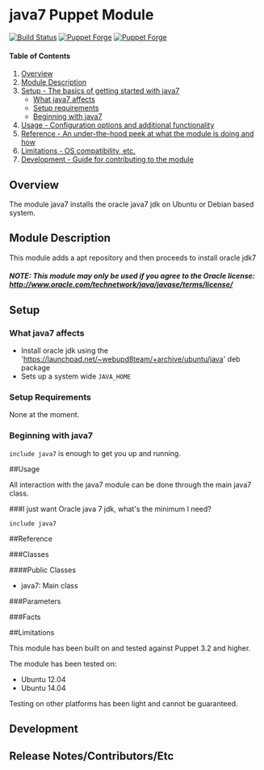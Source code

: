 # java7 Puppet Module

[![Build Status](https://travis-ci.org/Spantree/puppet-java7.svg?branch=master)](https://travis-ci.org/Spantree/puppet-java7)
[![Puppet Forge](https://img.shields.io/puppetforge/v/spantree/java7.svg)](https://forge.puppetlabs.com/spantree/java7)
[![Puppet Forge](https://img.shields.io/puppetforge/f/spantree/java7.svg)](https://forge.puppetlabs.com/spantree/java7)

#### Table of Contents

1. [Overview](#overview)
2. [Module Description](#module-description)
3. [Setup - The basics of getting started with java7](#setup)
    * [What java7 affects](#what-java7-affects)
    * [Setup requirements](#setup-requirements)
    * [Beginning with java7](#beginning-with-java7)
4. [Usage - Configuration options and additional functionality](#usage)
5. [Reference - An under-the-hood peek at what the module is doing and how](#reference)
5. [Limitations - OS compatibility, etc.](#limitations)
6. [Development - Guide for contributing to the module](#development)

## Overview

The module java7 installs the oracle java7 jdk on Ubuntu or Debian based system.

## Module Description

This module adds a apt repository and then proceeds to install oracle jdk7

##### NOTE: This module may only be used if you agree to the Oracle license: http://www.oracle.com/technetwork/java/javase/terms/license/

## Setup

### What java7 affects

* Install oracle jdk using the 'https://launchpad.net/~webupd8team/+archive/ubuntu/java' deb package
* Sets up a system wide `JAVA_HOME`

### Setup Requirements

None at the moment.

### Beginning with java7

`include java7` is enough to get you up and running.

##Usage

All interaction with the java7 module can be done through the main java7 class.

###I just want Oracle java 7 jdk, what's the minimum I need?
```puppet
include java7
```

##Reference

###Classes

####Public Classes

* java7: Main class

###Parameters

###Facts

##Limitations

This module has been built on and tested against Puppet 3.2 and higher.

The module has been tested on:

* Ubuntu 12.04
* Ubuntu 14.04

Testing on other platforms has been light and cannot be guaranteed.

## Development

## Release Notes/Contributors/Etc

